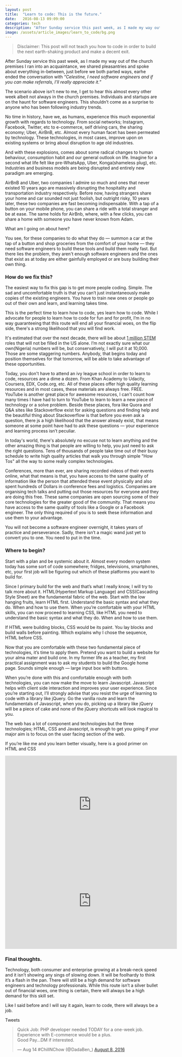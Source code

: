 ```yaml
---
layout: post
title:  "Learn to code: This is the future."
date:   2016-08-13 09:09:00
categories: tech
description: "After Sunday service this past week, as I made my way out of the church premises I ran into an acquaintance, we shared pleasantries and spoke about everything in-between, just before we both parted ways, he ended the conversation with Celestine, I need software engineers and if you can make referrals, I’ll really appreciate it."
image: /assets/article_images/learn_to_code/bg.png
---
```


>Disclaimer: This post will not teach you how to code in order to build the next earth-shaking product and make a decent exit.

After Sunday service this past week, as I made my way out of the church premises I ran into an acquaintance, we shared pleasantries and spoke about everything in-between, just before we both parted ways, earhe ended the conversation with <em>“Celestine, I need software engineers and if you can make referrals, I’ll really appreciate it.”</em>

The scenario above isn’t new to me, I get to hear this almost every other week albeit not always in the church premises. Individuals and startups are on the haunt for software engineers. This shouldn’t come as a surprise to anyone who has been following industry trends.

No time in history, have we, as humans, experience this much exponential growth with regards to technology. From social networks; Instagram, Facebook, Twitter, etc to e-commerce, self driving cars, the sharing economy; Uber, AirBnB, etc. Almost every human facet has been permeated by technology. These technologies, in most cases, improve upon on existing systems or bring about disruption to age old industries.

And with these explosions, comes about some radical changes to human behaviour, consumption habit and our general outlook on life. Imagine for a second what life felt like pre-WhatsApp, Uber, Konga(shameless plug), etc. Industries and business models are being disrupted and entirely new paradigm are emerging.

AirBnB and Uber, two companies I admire so much and ones that never existed 10 years ago are massively disrupting the hospitality and transportation industry respectively. Before now, having strangers share your home and car sounded not just foolish, but outright risky, 10 years later, these two companies are fast becoming indispensable. With a tap of a button on your mobile phone, you can share a ride with a total stranger and be at ease. The same holds for AirBnb, where, with a few clicks, you can share a home with someone you have never known from Adam.

What am I going on about here?

You see, for these companies to do what they do — summon a car at the tap of a button and shop groceries from the comfort of your home — they need software engineers to build these tools and build them really fast. But there lies the problem, they aren't enough software engineers and the ones that exist as at today are either gainfully employed or are busy building their own thing.

### How do we fix this?
The easiest way to fix this gap is to get more people coding. Simple. The sad and uncomfortable truth is that you can’t just instantaneously make copies of the existing engineers. You have to train new ones or people go out of their own and learn, and learning takes time.

This is the perfect time to learn how to code, yes learn how to code. While I advocate for people to learn how to code for fun and for profit, I’m in no way guaranteeing that this route will end all your financial woes, on the flip side, there's a strong likelihood that you will find work.

It's estimated that over the next decade, there will be about [1 million STEM](http://www.bls.gov/opub/mlr/2015/article/stem-crisis-or-stem-surplus-yes-and-yes.htm) roles that will not be filled in the US alone. I’m not exactly sure what our own(Nigeria) numbers will be, but conservatively, I will put it at 10,000. Those are some staggering numbers. Anybody, that begins today and position themselves for that tomorrow, will be able to take advantage of these opportunities.

Today, you don't have to attend an ivy league school in order to learn to code, resources are a dime a dozen. From Khan Academy to Udacity, Coursera, EDX, Code.org, etc. All of these places offer high quality learning resources and in most cases, these materials are always free. FREE. YouTube is another great place for awesome resources, I can't count how many times I have had to turn to YouTube to learn to learn a new piece of technology or a solve problem. Beside these places, fora like Quora and Q&A sites like Stackoverflow exist for asking questions and finding help and the beautiful thing about Stackoverflow is that before you even ask a question, there js a high likelihood that the answer already exist, that means someone at some point have had to ask these questions — your experience and learning process isn’t peculiar.

In today's world, there's absolutely no excuse not to learn anything and the other amazing thing is that people are willing to help, you just need to ask the right questions. Tens of thousands of people take time out of their busy schedule to write high quality articles that walk you through simple "How Tos" all the way to some really complex technologies.

Conferences, more than ever, are sharing recorded videos of their events online, what that means is that, you have access to the same quality of information like the person that attended these event physically and also spent hundreds of Dollars in conference fees and logistics. Companies are organising tech talks and putting out those resources for everyone and they are doing this free. These same companies are open sourcing some of their core technologies for the greater good of the community. That means you have access to the same quality of tools like a Google or a Facebook engineer. The only thing required of you is to seek these information and use them to your advantage.

You will not become a software engineer overnight, it takes years of practice and perseverance. Sadly, there isn’t a magic wand just yet to convert you to one. You need to put in the time.

### Where to begin?
Start with a plan and be systemic about it. Almost every modern system today has some sort of code somewhere; fridges, televisions, smartphones, etc, your first job will be figuring out which of these platforms you want to build for.

Since I primary build for the web and that’s what I really know, I will try to talk more about it. HTML(Hypertext Markup Language) and CSS(Cascading Style Sheet) are the fundamental fabric of the web. Start with the low hanging fruits, learn HTML first. Understand the basic syntax and what they do. When and how to use them. When you’re comfortable with your HTML skills, you can now proceed to learning CSS, like HTML you need to understand the basic syntax and what they do. When and how to use them.

If HTML were building blocks, CSS would be its paint. You lay blocks and build walls before painting. Which explains why I chose the sequence, HTML before CSS.

Now that you are comfortable with these two fundamental piece of technologies, it’s time to apply them. Pretend you want to build a website for your alma mater and build one. In my former life as a teacher, my first practical assignment was to ask my students to build the Google home page. Sounds simple enough — large input box with buttons.

When you’re done with this and comfortable enough with both technologies, you can now make the move to learn Javascript. Javascript helps with client side interaction and improves your user experience. Since you’re starting out, I’ll strongly advise that you resist the urge of learning to code with a library like jQuery. Go the vanilla route and learn the fundamentals of Javascript, when you do, picking up a library like jQuery will be a piece of cake and none of the jQuery shortcuts will look magical to you.

The web has a lot of component and technologies but the three technologies; HTML, CSS and Javascript, is enough to get you going if your major aim is to focus on the user facing section of the web.

If you’re like me and you learn better visually, here is a good primer on HTML and CSS
<iframe width="560" height="315" src="https://www.youtube.com/embed/dD2EISBDjWM?list=PLr6-GrHUlVf_ZNmuQSXdS197Oyr1L9sPB" frameborder="0" allowfullscreen></iframe>

<iframe width="560" height="315" src="https://www.youtube.com/embed/qKoajPPWpmo" frameborder="0" allowfullscreen></iframe>

### Final thoughts.
Technology, both consumer and enterprise growing at a break-neck speed and it isn’t showing any sings of slowing down. It will be foolhardy to think it’s a flash in the pan. There will still be a high demand for software engineers and technology professionals. While this route isn’t a silver bullet out of financial woes, one thing is certain, there will always be a high demand for this skill set.

Like I said before and I will say it again, learn to code, there will always be a job.

Tweets
<blockquote class="twitter-tweet" data-partner="tweetdeck"><p lang="en" dir="ltr">Quick Job: PHP developer needed TODAY for a one-week job.<br>Experience with E-commerce would be a plus. <br>Good Pay...DM if interested.</p>&mdash; Aug 14 #ChillNChow (@DadaBen_) <a href="https://twitter.com/DadaBen_/status/762579465285279744">August 8, 2016</a></blockquote>
<script async src="//platform.twitter.com/widgets.js" charset="utf-8"></script>